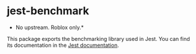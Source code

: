 # jest-benchmark

* No upstream. Roblox only.*

This package exports the benchmarking library used in Jest. You can find its documentation in the [Jest documentation](https://roblox.github.io/jest-roblox-internal).
